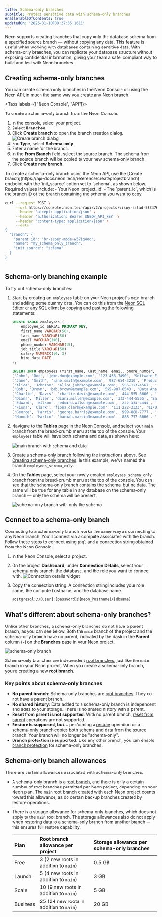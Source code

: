 ```yaml
---
title: Schema-only branches
subtitle: Protect sensitive data with schema-only branches
enableTableOfContents: true
updatedOn: '2025-01-10T00:37:35.161Z'
---
```


<EarlyAccess />

Neon supports creating branches that copy only the database schema from a specified source branch — without copying any data. This feature is useful when working with databases containing sensitive data. With schema-only branches, you can replicate your database structure without exposing confidential information, giving your team a safe, compliant way to build and test with Neon branches.

## Creating schema-only branches

You can create schema only branches in the Neon Console or using the Neon API, in much the same way you create any Neon branch.

<Tabs labels={["Neon Console", "API"]}>

<TabItem>
To create a schema-only branch from the Neon Console:

1. In the console, select your project.
2. Select **Branches**.
3. Click **Create branch** to open the branch creation dialog.
   ![Create branch dialog](/docs/manage/create_branch.png)
4. For **Type**, select **Schema-only**.
4. Enter a name for the branch.
5. In the **From Branch** field, select the source branch. The schema from the source branch will be copied to your new schema-only branch. 
6. Click **Create new branch**.
</TabItem>

<TabItem>
To create a schema-only branch using the Neon API, use the [Create branch](https://api-docs.neon.tech/reference/createprojectbranch) endpoint with the `init_source` option set to `schema`, as shown below. Required values include:
- Your Neon `project_id`
- The `parent_id`, which is the branch ID of the branch containing the schema you want to copy

```bash
curl --request POST \
     --url https://console.neon.tech/api/v2/projects/wispy-salad-58347608/branches \
     --header 'accept: application/json' \
     --header 'authorization: Bearer $NEON_API_KEY' \
     --header 'content-type: application/json' \
     --data '
{
  "branch": {
    "parent_id": "br-super-mode-w371g4od",
    "name": "my_schema_only_branch",
    "init_source": "schema"
  }
}
'
```
</TabItem>

</Tabs>


## Schema-only branching example

To try out schema-only branches:

1. Start by creating  an `employees` table on your Neon project's `main` branch and adding some dummy data. You can do this from the [Neon SQL Editor](/docs/get-started-with-neon/query-with-neon-sql-editor) or any SQL client by copying and pasting the following statements:

    ```sql
    CREATE TABLE employees (
        employee_id SERIAL PRIMARY KEY,
        first_name VARCHAR(50),
        last_name VARCHAR(50),
        email VARCHAR(100),
        phone_number VARCHAR(15),
        job_title VARCHAR(50),
        salary NUMERIC(10, 2),
        hire_date DATE
    );

    INSERT INTO employees (first_name, last_name, email, phone_number, job_title, salary, hire_date) VALUES
    ('John', 'Doe', 'john.doe@example.com', '123-456-7890', 'Software Engineer', 95000.00, '2020-01-15'),
    ('Jane', 'Smith', 'jane.smith@example.com', '987-654-3210', 'Product Manager', 110000.00, '2019-03-22'),
    ('Alice', 'Johnson', 'alice.johnson@example.com', '555-123-4567', 'HR Specialist', 65000.00, '2021-06-10'),
    ('Bob', 'Brown', 'bob.brown@example.com', '555-987-6543', 'Data Analyst', 78000.00, '2018-09-05'),
    ('Charlie', 'Davis', 'charlie.davis@example.com', '444-555-6666', 'Marketing Manager', 95000.00, '2017-11-14'),
    ('Diana', 'Miller', 'diana.miller@example.com', '333-444-5555', 'Sales Representative', 72000.00, '2022-04-18'),
    ('Edward', 'Wilson', 'edward.wilson@example.com', '222-333-4444', 'DevOps Engineer', 98000.00, '2020-12-03'),
    ('Fiona', 'Clark', 'fiona.clark@example.com', '111-222-3333', 'UI/UX Designer', 85000.00, '2016-08-29'),
    ('George', 'Harris', 'george.harris@example.com', '999-888-7777', 'Financial Analyst', 90000.00, '2021-01-11'),
    ('Hannah', 'Martin', 'hannah.martin@example.com', '888-777-6666', 'Backend Developer', 92000.00, '2019-07-23');
    ```

2. Navigate to the **Tables** page in the Neon Console, and select your `main` branch from the bread-crumb menu at the top of the console. Your `employees` table will have both schema and data, as shown here:

    ![main branch with schema and data](/docs/guides/schema-data-branch.png)

3. Create a schema-only branch following the instructions above. See [Creating schema-only branches](#creating-schema-only-branches). In this example, we've named the branch `employees_schema_only`.

4. On the **Tables** page, select your newly created `employees_schema_only` branch from the bread-crumb menu at the top of the console. You can see that the schema-only branch contains the schema, but no data. The same will be true for any table in any database on the schema-only branch — only the schema will be present.

    ![schema-only branch with only the schema](/docs/guides/schema-only-branch.png)

## Connect to a schema-only branch

Connecting to a schema-only branch works the same way as connecting to any Neon branch. You'll connect via a compute associated with the branch. Follow these steps to connect using `psql` and a connection string obtained from the Neon Console.

1. In the Neon Console, select a project.
2. On the project **Dashboard**, under **Connection Details**, select your schema-only branch, the database, and the role you want to connect with.
   ![Connection details widget](/docs/guides/schema_only_branch_connect.png)
3. Copy the connection string. A connection string includes your role name, the compute hostname, and the database name.

    ```bash shouldWrap
    postgresql://[user]:[password]@[neon_hostname]/[dbname]
    ```

## What's different about schema-only branches?

Unlike other branches, a schema-only branches do not have a parent branch, as you can see below. Both the `main` branch of the project and the schema-only branch have no parent, indicated by the dash in the **Parent** column (`-`) on the **Branches** page in your Neon project.

![schema-only branch](/docs/guides/schema_only_no_parent.png)

Schema-only branches are independent [root branches](/docs/reference/glossary#root-branch), just like the `main` branch in your Neon project. When you create a schema-only branch, you’re creating a new **root branch**. 

### Key points about schema-only branches

- **No parent branch**: Schema-only branches are [root branches](/docs/reference/glossary#root-branch). They do not have a parent branch. 
- **No shared history**: Data added to a schema-only branch is independent and adds to your storage. There is no shared history with a parent.
- **Reset from parent is not supported**: With no parent branch, [reset from parent](/docs/manage/branches#reset-a-branch-from-parent) operations are not supported.
- **Restore is supported, but...** performing a [restore](/docs/guides/branch-restore) operation on a schema-only branch copies both schema and data from the source branch. Your branch will no longer be "schema-only".
- **Branch protection is supported**: Like any other branch, you can enable [branch protection](/docs/guides/protected-branches) for schema-only branches.

## Schema-only branch allowances

There are certain allowances associated with schema-only branches:

- A schema-only branch is a [root branch](/docs/reference/glossary#root-branch), and there is only a certain number of root branches permitted per Neon project, depending on your Neon plan. The `main` root branch created with each Neon project counts toward this allowance, as do certain backup branches created by restore operations.
- There is a storage allowance for schema-only branches, which does not apply to the `main` root branch. The storage allowances also do not apply when restoring data to a schema-only branch from another branch — this ensures full restore capability.

  | Plan       | Root branch allowance per project        | Storage allowance per schema-only branches        |
  |:-----------|:-----------------------------------------|:--------------------------------------------------|
  | Free       | 3 (2 new roots in addition to `main`)      | 0.5 GB                                          |
  | Launch     | 5 (4 new roots in addition to `main`)      | 3 GB                                            |
  | Scale      | 10 (9 new roots in addition to `main`)     | 5 GB                                            |
  | Business   | 25 (24 new roots in addition to `main`)    | 20 GB                                           |

